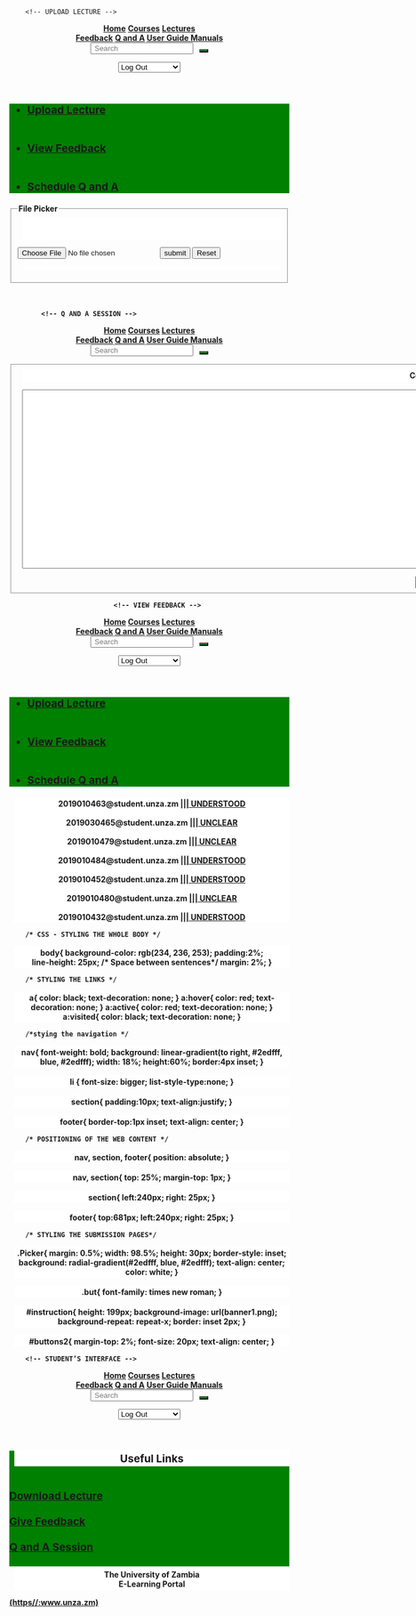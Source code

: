 		<!-- UPLOAD LECTURE -->
<!DOCTYPE html>
<html>
    <head>
      	 <meta charset="utf-8">
	 <title>Course Information</title>
    </head>
   <link rel="stylesheet" type="text/css" href="MAIN.css">
    <body>
        <header>
                <div id="navlist"> 
                        <a href="home.html"><b>Home</b></a> 
                        <a href="#"><b>Courses</b></a> 
                        <a href="download_topic.html"><b>Lectures</b></a> 
                    <div class="navlist-right"> 
                        <a href="topic_evaluation.html"><b>Feedback</b></a> 
                        <a href="Q_A.html"><b>Q and A</a>
                        <a href="guide.html"> User Guide Manuals</a>
                        <!-- seach bar right align -->
        <div class="search"> 
            <form action="#"> 
                <input type="text"
                    placeholder=" Search "
                    name="search"> 
                <button> 
                    <i class="fa fa-search"
                        style="font-size: 18px;"> 
                    </i> 
                </button> 
            </form> 
        </div> 
    </div> 
                         <select id="ops">
                            <option> Log Out</option>
                            <option> Forums</option>
                            <option> Notifications</option>
                            <option> Profile Settings</option>
                            <option> Feedback</option>
                            <option> Courses</option>
                            <option> Lectures</option>
                            <option> Messages</option>
                        </select> 
                    </div> 
                </div> 
        </header>
    	<nav>
    	       <ul>
    	    	<li><a href="Lspf_System.html">Upload Lecture</a></li>
                              <br><br>
    	    	<li><a href="View_feedback.html">View Feedback</a></li>
                              <br><br>
     		<li><a href="Q_A.html">Schedule Q and A</a></li>
     	      </ul>  
     	</nav>
        <style type="text/css">
            nav{
                background-color: green;
                font-size: 19px;
            }
        </style>
    </body>
</html>
<!DOCTYPE html>
<html>
	<head>
		<meta charset="utf-8">
		<title>Course Information System</title>
	</head>
		<link rel="stylesheet" type="text/css" href="MAIN.css">
	<body>
		<fieldset>
			<legend>File Picker</legend>
			<p class="Picker">
			<br><br>
<form action="" method="get">
	<input class="but"type="file" name="doc">
	<input type="submit" value="submit">
	<input type="reset" name="reset">
</form>
	 </p>
	    </fieldset>
	    <br><br>
	</body>
</html>

			<!-- Q AND A SESSION -->
<!DOCTYPE html>
<html>
         <head>
                  <meta charset="utf-8">
                  <title>Course Information</title>
         </head>
<link rel="stylesheet" type="text/css" href="MAIN.css">
<body>
          <header>
                <div id="navlist"> 
                        <a href="Student's Interface.html"><b>Home</b></a> 
                        <a href="#"><b>Courses</b></a> 
                        <a href="download_topic.html"><b>Lectures</b></a> 
                <div class="navlist-right"> 
                        <a href="topic_evaluation.html"><b>Feedback</b></a> 
                        <a href="Q_A.html"><b>Q and A</a>
                        <a href="#"><b> User Guide Manuals</a>
<!-- seach bar right align -->
        	<div class="search"> 
            	<form action="#"> 
                	<input type="text"
                    		placeholder=" Search "
                    		name="search"> 
                <button> 
                    	<i class="fa fa-search"
                        style="font-size: 18px;"> 
                    </i> 
                </button> 
            </form> 
        </div> 
    </div>     
            <fieldset class="download-set">
                	<p> Comments:</p>
                	<form class="com" method="post" action="View_feedback.html">
                    	<textarea id="cont" name="Comment" rows="15" cols="179">
                   	</textarea>
</form>
            <button type="submit"> Submit </button>
<style type="text/css">
                    p{
                        text-align: center;
                        background-color: white;
                        padding: 2.5px;
                        margin-top: 3px;
                        margin-left: 9px;
                    }   
                    .com{
                        padding-left: 8px;
                    }
                    #cont{
                        padding: 10px;
                        line-height: 20px;
                    }
                    button{
                        margin-left: 8px;
                        background-color: green;
                    }
</style>
            </fieldset>
     </body>
</html>


		<!-- VIEW FEEDBACK -->
<!DOCTYPE html>
<html>
<head>
	<meta charset="UTF-8">
	<title>Feedback Information</title>
</head>
<link rel="stylesheet" type="text/css" href="MAIN.css">
<body>
	<header>
				<div id="navlist"> 
        				<a href="home.html"><b>Home</b></a> 
        				<a href="#"><b>Courses</b></a> 
        				<a href="download_topic.html"><b>Lectures</b></a> 
        			<div class="navlist-right"> 
        				<a href="topic_evaluation.html"><b>Feedback</b></a> 
        				<a href="Q_A.html"><b>Q and A</a>
        				<a href="guide.html"> User Guide Manuals</a>
        				<!-- seach bar right align -->
        <div class="search"> 
            <form action="#"> 
                <input type="text"
                    placeholder=" Search "
                    name="search"> 
                <button> 
                    <i class="fa fa-search"
                        style="font-size: 18px;"> 
                    </i> 
                </button> 
            </form> 
        </div> 
    </div> 
        				 <select id="ops">
        					<option> Log Out</option>
        					<option> Forums</option>
        					<option> Notifications</option>
        					<option> Profile Settings</option>
        					<option> Feedback</option>
        					<option> Courses</option>
        					<option> Lectures</option>
        					<option> Messages</option>
        				</select> 
        			</div> 
    		</div> 
	</header>
<nav>
            <ul>
                <li><a href="Lspf_System.html">Upload Lecture</a></li>
                <br><br>
                <li><a href="View_feedback.html">View Feedback</a></li>
                <br><br>
                <li><a href="Q_A.html">Schedule Q and A</a></li>
            </ul>  
        </nav>
        <style type="text/css">
            nav{
                background-color: green;
                font-size: 19px;
                background: linear-gradient(to right, green, );
            }
        </style>
<section>
        <p class="see">2019010463@student.unza.zm <a href=""> ||| UNDERSTOOD</a><br><br>
           2019030465@student.unza.zm <a href=""> ||| UNCLEAR</a><br><br>
           2019010479@student.unza.zm <a href=""> ||| UNCLEAR</a><br><br>
           2019010484@student.unza.zm <a href=""> ||| UNDERSTOOD</a><br><br>
           2019010452@student.unza.zm <a href=""> ||| UNDERSTOOD</a><br><br>
           2019010480@student.unza.zm <a href=""> ||| UNCLEAR</a><br><br>
           2019010432@student.unza.zm <a href=""> ||| UNDERSTOOD</a>
        </p>
		</section>
	</body>
</html>


		/* CSS - STYLING THE WHOLE BODY */
body{
	background-color: rgb(234, 236, 253);
	padding:2%;		
	line-height: 25px; /* Space between sentences*/
	margin: 2%;
}


		/* STYLING THE LINKS */
a{
	color: black;
	text-decoration: none;
}
a:hover{
	color: red;
	text-decoration: none;
}
a:active{
	color: red;
	text-decoration: none;
}
a:visited{
	color: black;
	text-decoration: none;
}

		/*stying the navigation */
nav{
	font-weight: bold;
	background: linear-gradient(to right, #2edfff, blue, #2edfff);
	width: 18%;
	height:60%;
	border:4px inset;
}


li {
	font-size: bigger;
	list-style-type:none;
}

section{
	padding:10px;
	text-align:justify;
}

footer{ 
	border-top:1px inset;
	text-align: center;
}


		/* POSITIONING OF THE WEB CONTENT */
nav, section, footer{
	position: absolute;
}

nav, section{
	top: 25%;
	margin-top: 1px;
}

section{
	left:240px;
	right: 25px;
}

footer{
	top:681px;
	left:240px;
	right: 25px;
}


		/* STYLING THE SUBMISSION PAGES*/
.Picker{
	margin: 0.5%;
	width: 98.5%;
	height: 30px;
    border-style: inset;
	background: radial-gradient(#2edfff, blue, #2edfff);
	text-align: center;
	color: white;
}

.but{
	font-family: times new roman;
}

#instruction{
	height: 199px;
	background-image: url(banner1.png);
	background-repeat: repeat-x;
	border: inset 2px;
}

#buttons2{
	margin-top: 2%;
	font-size: 20px;
	text-align: center;
}


		<!-- STUDENT’S INTERFACE -->
<!DOCTYPE html>
<html>
	 <head>
	        <meta charset="utf-8">
	        <title>Course Information</title>
     </head>
	<link rel="stylesheet" type="text/css" href="MAIN.css">
    <body>
		<header>
				<div id="navlist"> 
        				<a href="home.html"><b>Home</b></a> 
        				<a href="#"><b>Courses</b></a> 
        				<a href="download_topic.html"><b>Lectures</b></a> 
        			<div class="navlist-right"> 
        				<a href="topic_evaluation.html"><b>Feedback</b></a> 
        				<a href="Q_A.html"><b>Q and A</a>
        				<a href="guide.html"> User Guide Manuals</a>
        			<!-- seach bar right align -->
        <div class="search"> 
            <form action="#"> 
                <input type="text"
                    placeholder=" Search "
                    name="search"> 
                <button> 
                    <i class="fa fa-search"
                        style="font-size: 18px;"> 
                    </i> 
                </button> 
            </form> 
        </div> 
    </div> 
<select id="ops">
        	<option> Log Out</option>
        	<option> Forums</option>
           <option> Notifications</option>
        					<option> Profile Settings</option>
        					<option> Feedback</option>
        					<option> Courses</option>
        					<option> Lectures</option>
        					<option> Messages</option>
        				</select> 
        			      </div> 
    			</div> 
		</header>
		<nav>
			  <p class="nav_head"> Useful Links</p>
			  		<br>
					<a href="download_topic.html"> Download Lecture</a>
					<br><br>
					<a href="topic_evaluation.html"> Give Feedback </a>
			    	<br><br>
			<a href="Q_A.html"> Q and A Session </a>
		<br><br>
	</nav>
    <footer>
        <p>The University of Zambia <br> E-Learning Portal</p>
        <a id="ref1" href="https://www.unza.zm">(https//:www.unza.zm)</a>
    </footer>
	</body>
</html>


